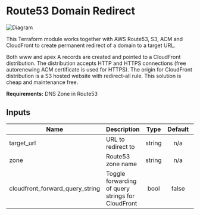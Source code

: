 # Route53 Domain Redirect

![Diagram](domain-redirect-diagram.png)

This Terraform module works together with AWS Route53, S3, ACM and CloudFront to create permanent redirect of a domain to a target URL.

Both www and apex A records are created and pointed to a CloudFront distribution. The distribution accepts HTTP and HTTPS connections (free autorenewing ACM certificate is used for HTTPS). The origin for CloudFront distribution is a S3 hosted website with redirect-all rule. This solution is cheap and maintenance free.

**Requirements:** DNS Zone in Route53

## Inputs

| Name | Description | Type | Default | Required |
|------|-------------|:----:|:-----:|:-----:|
| target\_url | URL to redirect to | string | n/a | yes |
| zone | Route53 zone name | string | n/a | yes |
| cloudfront\_forward\_query\_string | Toggle forwarding of query strings for CloudFront | bool | false | no |
